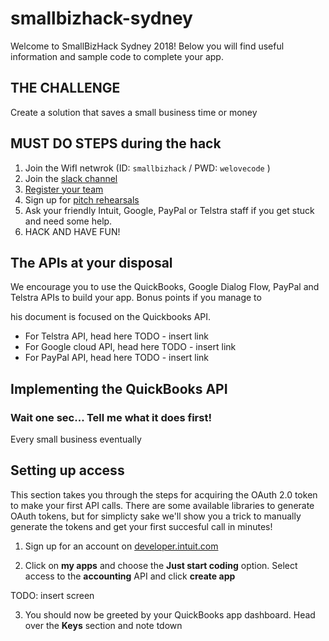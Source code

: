 # smallbizhack-sydney
Welcome to SmallBizHack Sydney 2018! Below you will find useful information and sample code to complete your app. 

 ## THE CHALLENGE
Create a solution that saves a small business time or money

## MUST DO STEPS during the hack

1. Join the WifI netwrok (ID: `smallbizhack` / PWD: `welovecode` )
2. Join the [slack channel](https://join.slack.com/t/smallbizhacksydney/shared_invite/enQtMzU3NzI5MTQ1Nzk1LThhMmRhYWRlOGI5NGJlYTY4YjQ0ZDhmNGU4YmZkMGVhNWQ2Mzc5MDA1MDgzNjI0NjdhNmZhMzZjOGY3YzU5MDI)
3. [Register your team](https://intuitcorp.quickbase.com/db/bnn75k63r?a=nwr)
4. Sign up for [pitch rehearsals](https://intuit.me/SYDhackpitchprep2018)
5. Ask your friendly Intuit, Google, PayPal or Telstra staff if you get stuck and need some help.
6. HACK AND HAVE FUN!

## The APIs at your disposal
We encourage you to use the QuickBooks, Google Dialog Flow, PayPal and Telstra APIs to build your app. Bonus points if you manage to 


his document is focused on the Quickbooks API.
* For Telstra API, head here TODO - insert link
* For Google cloud API, head here TODO - insert link
* For PayPal API, head here TODO - insert link


## Implementing the QuickBooks API

### Wait one sec... Tell me what it does first!
Every small business eventually 

## Setting up access

This section takes you through the steps for acquiring the OAuth 2.0 token to make your first API calls. There are some available libraries to generate OAuth tokens, but for simplicty sake we'll show you a trick to manually generate the tokens and get your first succesful call in minutes!


1. Sign up for an account on [​developer.intuit.com](​https://www.developer.intuit.com)

2. Click on <b>my apps</b> and choose the <b>Just start coding</b> option. Select access to the <b>accounting</b> API and click <b>create app</b>

TODO: insert screen

3. You should now be greeted by your QuickBooks app dashboard. Head over the <b>Keys</b> section and note tdown 







